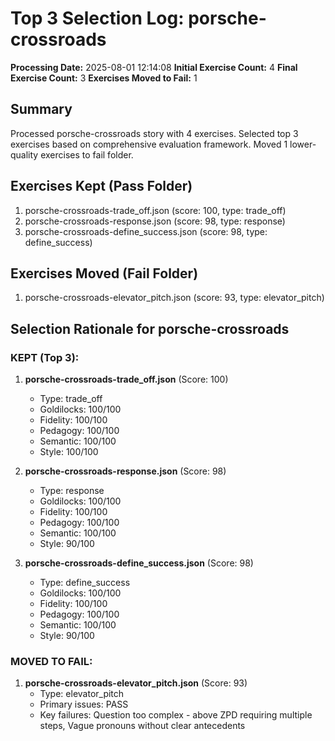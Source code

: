 # Top 3 Selection Log: porsche-crossroads

**Processing Date:** 2025-08-01 12:14:08
**Initial Exercise Count:** 4
**Final Exercise Count:** 3
**Exercises Moved to Fail:** 1

## Summary

Processed porsche-crossroads story with 4 exercises.
Selected top 3 exercises based on comprehensive evaluation framework.
Moved 1 lower-quality exercises to fail folder.

## Exercises Kept (Pass Folder)

1. porsche-crossroads-trade_off.json (score: 100, type: trade_off)
2. porsche-crossroads-response.json (score: 98, type: response)
3. porsche-crossroads-define_success.json (score: 98, type: define_success)

## Exercises Moved (Fail Folder)

1. porsche-crossroads-elevator_pitch.json (score: 93, type: elevator_pitch)

## Selection Rationale for porsche-crossroads

### KEPT (Top 3):
1. **porsche-crossroads-trade_off.json** (Score: 100)
   - Type: trade_off
   - Goldilocks: 100/100
   - Fidelity: 100/100
   - Pedagogy: 100/100
   - Semantic: 100/100
   - Style: 100/100

2. **porsche-crossroads-response.json** (Score: 98)
   - Type: response
   - Goldilocks: 100/100
   - Fidelity: 100/100
   - Pedagogy: 100/100
   - Semantic: 100/100
   - Style: 90/100

3. **porsche-crossroads-define_success.json** (Score: 98)
   - Type: define_success
   - Goldilocks: 100/100
   - Fidelity: 100/100
   - Pedagogy: 100/100
   - Semantic: 100/100
   - Style: 90/100

### MOVED TO FAIL:
1. **porsche-crossroads-elevator_pitch.json** (Score: 93)
   - Type: elevator_pitch
   - Primary issues: PASS
   - Key failures: Question too complex - above ZPD requiring multiple steps, Vague pronouns without clear antecedents


